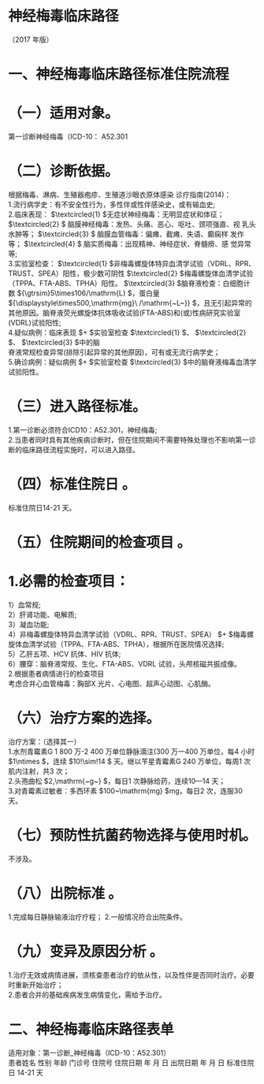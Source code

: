 # 神经梅毒临床路径  
（2017 年版）  
# 一、神经梅毒临床路径标准住院流程  
# （一）适用对象。  
第一诊断神经梅毒（ICD-10： A52.301  
# （二）诊断依据。  
根据梅毒、淋病、生殖器疱疹、生殖道沙眼衣原体感染  诊疗指南(2014)：  
1.流行病学史：有不安全性行为，多性伴或性伴感染史，或有输血史;  
2.临床表现： $\textcircled{1} $无症状神经梅毒：无明显症状和体征； $\textcircled{2} $ 脑膜神经梅毒：发热、头痛、恶心、呕吐、颈项强直、视 乳头水肿等； $\textcircled{3} $ 脑膜血管梅毒：偏瘫、截瘫、失语、癫痫样 发作等； $\textcircled{4} $ 脑实质梅毒：出现精神、神经症状、脊髓痨、感 觉异常等;  
3.实验室检查： $\textcircled{1} $非梅毒螺旋体特异血清学试验（VDRL、RPR、TRUST、SPEA）阳性，极少数可阴性 $\textcircled{2} $梅毒螺旋体血清学试验（TPPA、FTA-ABS、TPHA）阳性。 $\textcircled{3} $脑脊液检查：白细胞计数 ${\gtrsim}5\times106/\mathrm{L} $，蛋白量 ${\displaystyle\times500\,\mathrm{mg}\ /\mathrm{~L~}} $，且无引起异常的其他原因。脑脊液荧光螺旋体抗体吸收试验(FTA-ABS)和(或)性病研究实验室(VDRL)试验阳性;  
4.疑似病例：临床表现 $+ $实验室检查 $\textcircled{1} $、 $\textcircled{2} $、 $\textcircled{3} $中的脑  
脊液常规检查异常(排除引起异常的其他原因)，可有或无流行病学史；  
5.确诊病例：疑似病例 $+ $实验室检查 $\textcircled{3} $中的脑脊液梅毒血清学试验阳性。  
# （三）进入路径标准。  
1.第一诊断必须符合ICD10：A52.301，神经梅毒;  
2.当患者同时具有其他疾病诊断时，但在住院期间不需要特殊处理也不影响第一诊断的临床路径流程实施时，可以进入路径。  
# （四）标准住院日 。  
标准住院日14-21 天。  
# （五）住院期间的检查项目 。  
# 1.必需的检查项目：  
1）血常规;  
2）肝肾功能、电解质;  
3）凝血功能;  
4）非梅毒螺旋体特异血清学试验（VDRL、RPR、TRUST、SPEA） $+ $梅毒螺旋体血清学试验（TPPA、FTA-ABS、TPHA），根据所在医院情况选择;  
5）乙肝五项、HCV 抗体、HIV 抗体;  
6）腰穿：脑脊液常规、生化、FTA-ABS、VDRL 试验，头颅核磁共振成像。  
2.根据患者病情进行的检查项目  
考虑合并心血管梅毒：胸部X 光片、心电图、超声心动图、心肌酶。  
# （六）治疗方案的选择。  
治疗方案：（选择其一）  
1.水剂青霉素G 1 800 万-2 400 万单位静脉滴注(300 万一400 万单位，每4 小时 $1\ntimes $，连续 $10\!\sim\!14 $ 天。继以苄星青霉素G 240 万单位，每周1 次肌内注射，共3 次；  
2.头孢曲松 $2\,\mathrm{~g~} $，每日1 次静脉给药，连续10—14 天；  
3.对青霉素过敏者：多西环素 $100~\mathrm{mg} $mg，每日2 次，连服30 天。  
# （七）预防性抗菌药物选择与使用时机。  
不涉及。  
# （八）出院标准 。  
1.完成每日静脉输液治疗疗程； 2.一般情况符合出院条件。  
# （九）变异及原因分析 。  
1.治疗无效或病情进展，须核查患者治疗的依从性，以及性伴是否同时治疗。必要时重新开始治疗；  
2.患者合并的基础疾病发生病情变化，需给予治疗。  
# 二、神经梅毒临床路径表单  
适用对象：第一诊断_神经梅毒（ICD-10：A52.301）  
患者姓名             性别    年龄        门诊号         住院号           住院日期       年  月  日   出院日期      年  月   日  标准住院日   14-21   天  
